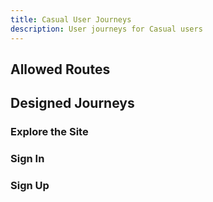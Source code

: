 ```yaml
---
title: Casual User Journeys
description: User journeys for Casual users
---
```


## Allowed Routes

## Designed Journeys

### Explore the Site

### Sign In

### Sign Up
